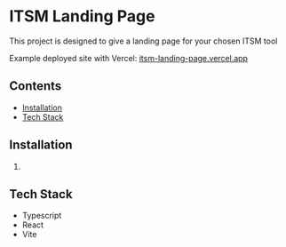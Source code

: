 # ITSM Landing Page

This project is designed to give a landing page for your chosen ITSM tool

Example deployed site with Vercel: [itsm-landing-page.vercel.app](https://itsm-landing-page.vercel.app/)

## Contents
- [Installation](#installation)
- [Tech Stack](#tech-stack)

## Installation
1. 


## Tech Stack
- Typescript
- React
- Vite